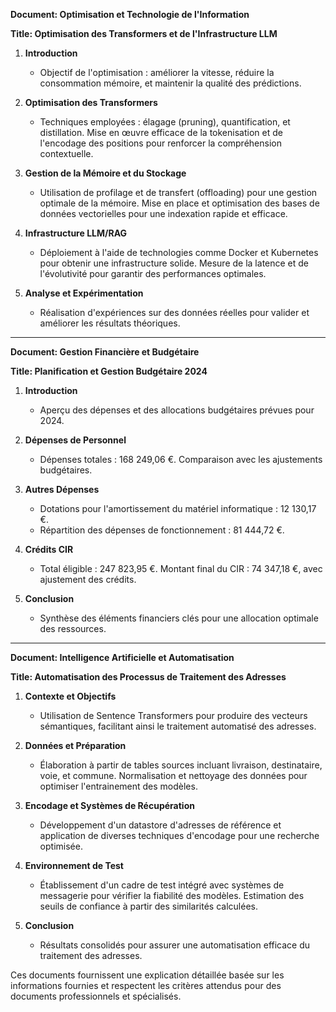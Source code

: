 **Document: Optimisation et Technologie de l'Information**

**Title: Optimisation des Transformers et de l'Infrastructure LLM**

1. **Introduction**
   - Objectif de l'optimisation : améliorer la vitesse, réduire la consommation mémoire, et maintenir la qualité des prédictions.

2. **Optimisation des Transformers**
   - Techniques employées : élagage (pruning), quantification, et distillation. Mise en œuvre efficace de la tokenisation et de l'encodage des positions pour renforcer la compréhension contextuelle.

3. **Gestion de la Mémoire et du Stockage**
   - Utilisation de profilage et de transfert (offloading) pour une gestion optimale de la mémoire. Mise en place et optimisation des bases de données vectorielles pour une indexation rapide et efficace.

4. **Infrastructure LLM/RAG**
   - Déploiement à l'aide de technologies comme Docker et Kubernetes pour obtenir une infrastructure solide. Mesure de la latence et de l'évolutivité pour garantir des performances optimales.

5. **Analyse et Expérimentation**
   - Réalisation d'expériences sur des données réelles pour valider et améliorer les résultats théoriques.

---

**Document: Gestion Financière et Budgétaire**

**Title: Planification et Gestion Budgétaire 2024**

1. **Introduction**
   - Aperçu des dépenses et des allocations budgétaires prévues pour 2024.

2. **Dépenses de Personnel**
   - Dépenses totales : 168 249,06 €. Comparaison avec les ajustements budgétaires.

3. **Autres Dépenses**
   - Dotations pour l'amortissement du matériel informatique : 12 130,17 €.
   - Répartition des dépenses de fonctionnement : 81 444,72 €.

4. **Crédits CIR**
   - Total éligible : 247 823,95 €. Montant final du CIR : 74 347,18 €, avec ajustement des crédits.

5. **Conclusion**
   - Synthèse des éléments financiers clés pour une allocation optimale des ressources.

---

**Document: Intelligence Artificielle et Automatisation**

**Title: Automatisation des Processus de Traitement des Adresses**

1. **Contexte et Objectifs**
   - Utilisation de Sentence Transformers pour produire des vecteurs sémantiques, facilitant ainsi le traitement automatisé des adresses.

2. **Données et Préparation**
   - Élaboration à partir de tables sources incluant livraison, destinataire, voie, et commune. Normalisation et nettoyage des données pour optimiser l'entrainement des modèles.

3. **Encodage et Systèmes de Récupération**
   - Développement d'un datastore d'adresses de référence et application de diverses techniques d'encodage pour une recherche optimisée.

4. **Environnement de Test**
   - Établissement d'un cadre de test intégré avec systèmes de messagerie pour vérifier la fiabilité des modèles. Estimation des seuils de confiance à partir des similarités calculées.

5. **Conclusion**
   - Résultats consolidés pour assurer une automatisation efficace du traitement des adresses.

Ces documents fournissent une explication détaillée basée sur les informations fournies et respectent les critères attendus pour des documents professionnels et spécialisés.
```